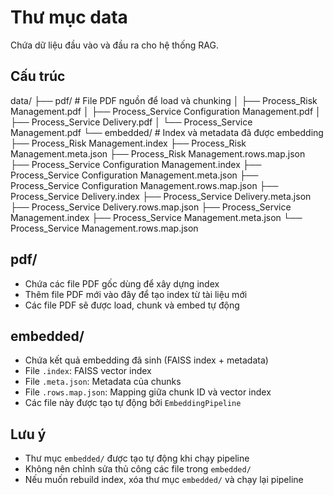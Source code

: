 # Thư mục data

Chứa dữ liệu đầu vào và đầu ra cho hệ thống RAG.

## Cấu trúc

data/
├── pdf/                    # File PDF nguồn để load và chunking
│   ├── Process_Risk Management.pdf
│   ├── Process_Service Configuration Management.pdf
│   ├── Process_Service Delivery.pdf
│   └── Process_Service Management.pdf
└── embedded/               # Index và metadata đã được embedding
    ├── Process_Risk Management.index
    ├── Process_Risk Management.meta.json
    ├── Process_Risk Management.rows.map.json
    ├── Process_Service Configuration Management.index
    ├── Process_Service Configuration Management.meta.json
    ├── Process_Service Configuration Management.rows.map.json
    ├── Process_Service Delivery.index
    ├── Process_Service Delivery.meta.json
    ├── Process_Service Delivery.rows.map.json
    ├── Process_Service Management.index
    ├── Process_Service Management.meta.json
    └── Process_Service Management.rows.map.json

## pdf/

- Chứa các file PDF gốc dùng để xây dựng index
- Thêm file PDF mới vào đây để tạo index từ tài liệu mới
- Các file PDF sẽ được load, chunk và embed tự động

## embedded/

- Chứa kết quả embedding đã sinh (FAISS index + metadata)
- File `.index`: FAISS vector index
- File `.meta.json`: Metadata của chunks
- File `.rows.map.json`: Mapping giữa chunk ID và vector index
- Các file này được tạo tự động bởi `EmbeddingPipeline`

## Lưu ý

- Thư mục `embedded/` được tạo tự động khi chạy pipeline
- Không nên chỉnh sửa thủ công các file trong `embedded/`
- Nếu muốn rebuild index, xóa thư mục `embedded/` và chạy lại pipeline
